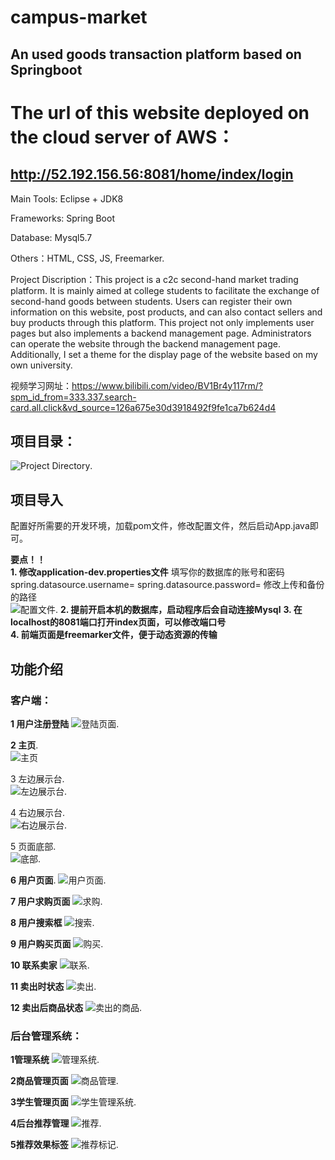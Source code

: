 # campus-market
## An used goods transaction platform based on Springboot 
# The url of this website deployed on the cloud server of AWS： 
## http://52.192.156.56:8081/home/index/login

Main Tools: Eclipse + JDK8

Frameworks: Spring Boot

Database: Mysql5.7

Others：HTML, CSS, JS, Freemarker. 

Project Discription：This project is a c2c second-hand market trading platform. It is mainly aimed at college students to facilitate the exchange of second-hand goods between students. Users can register their own information on this website, post products, and can also contact sellers and buy products through this platform. This project not only implements user pages but also implements a backend management page. Administrators can operate the website through the backend management page. Additionally, I set a theme for the display page of the website based on my own university.

视频学习网址：https://www.bilibili.com/video/BV1Br4y117rm/?spm_id_from=333.337.search-card.all.click&vd_source=126a675e30d3918492f9fe1ca7b624d4
## 项目目录：  
 ![Project Directory](https://github.com/JasonZhang0305/Githubimg/blob/main/imgc2c/directory.png).  
  
## 项目导入
配置好所需要的开发环境，加载pom文件，修改配置文件，然后启动App.java即可。 

**要点！！**  
**1. 修改application-dev.properties文件**
填写你的数据库的账号和密码
spring.datasource.username=
spring.datasource.password=
修改上传和备份的路径      
![配置文件](https://github.com/JasonZhang0305/Githubimg/blob/main/imgc2c/properties.png). 
**2. 提前开启本机的数据库，启动程序后会自动连接Mysql**
**3. 在localhost的8081端口打开index页面，可以修改端口号**  
**4. 前端页面是freemarker文件，便于动态资源的传输**  

## 功能介绍 
### 客户端：
**1 用户注册登陆**
![登陆页面](https://github.com/JasonZhang0305/Githubimg/blob/main/imgc2c/login.png). 

**2 主页**.       
![主页](https://github.com/JasonZhang0305/Githubimg/blob/main/imgc2c/home.png)  

3 左边展示台.  
![左边展示台](https://github.com/JasonZhang0305/Githubimg/blob/main/imgc2c/left.png). 

4 右边展示台.  
![右边展示台](https://github.com/JasonZhang0305/Githubimg/blob/main/imgc2c/right.png). 

5 页面底部.    
![底部](https://github.com/JasonZhang0305/Githubimg/blob/main/imgc2c/bottom.png).  

**6 用户页面**. 
![用户页面](https://github.com/JasonZhang0305/Githubimg/blob/main/imgc2c/user.png). 

**7 用户求购页面**
![求购](https://github.com/JasonZhang0305/Githubimg/blob/main/imgc2c/want.png). 

**8 用户搜索框**
![搜索](https://github.com/JasonZhang0305/Githubimg/blob/main/imgc2c/search.png). 

**9 用户购买页面**
![购买](https://github.com/JasonZhang0305/Githubimg/blob/main/imgc2c/buy.png).  

**10 联系卖家**
![联系](https://github.com/JasonZhang0305/Githubimg/blob/main/imgc2c/connect.png).  

**11 卖出时状态**
![卖出](https://github.com/JasonZhang0305/Githubimg/blob/main/imgc2c/sell.png). 

**12 卖出后商品状态**
![卖出的商品](https://github.com/JasonZhang0305/Githubimg/blob/main/imgc2c/sellgood.png). 

### 后台管理系统：
**1管理系统**
![管理系统](https://github.com/JasonZhang0305/Githubimg/blob/main/imgc2c/administration.png). 

**2商品管理页面**
![商品管理](https://github.com/JasonZhang0305/Githubimg/blob/main/imgc2c/goods_admin.png).

**3学生管理页面**
![学生管理系统](https://github.com/JasonZhang0305/Githubimg/blob/main/imgc2c/stu_admin.png). 

**4后台推荐管理**
![推荐](https://github.com/JasonZhang0305/Githubimg/blob/main/imgc2c/recommend.png). 

**5推荐效果标签**
![推荐标记](https://github.com/JasonZhang0305/Githubimg/blob/main/imgc2c/rec_mark.png). 
